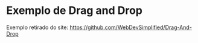 # Exemplo de Drag and Drop
Exemplo retirado do site:
https://github.com/WebDevSimplified/Drag-And-Drop

